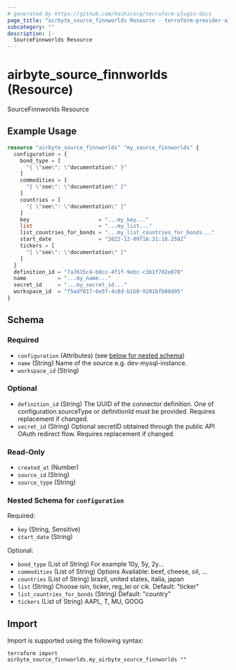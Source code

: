 ```yaml
---
# generated by https://github.com/hashicorp/terraform-plugin-docs
page_title: "airbyte_source_finnworlds Resource - terraform-provider-airbyte"
subcategory: ""
description: |-
  SourceFinnworlds Resource
---
```


# airbyte_source_finnworlds (Resource)

SourceFinnworlds Resource

## Example Usage

```terraform
resource "airbyte_source_finnworlds" "my_source_finnworlds" {
  configuration = {
    bond_type = [
      "{ \"see\": \"documentation\" }"
    ]
    commodities = [
      "{ \"see\": \"documentation\" }"
    ]
    countries = [
      "{ \"see\": \"documentation\" }"
    ]
    key                      = "...my_key..."
    list                     = "...my_list..."
    list_countries_for_bonds = "...my_list_countries_for_bonds..."
    start_date               = "2022-12-09T16:31:18.258Z"
    tickers = [
      "{ \"see\": \"documentation\" }"
    ]
  }
  definition_id = "7a7615c4-b8cc-4f1f-9ebc-c3b1f702e070"
  name          = "...my_name..."
  secret_id     = "...my_secret_id..."
  workspace_id  = "f5adf817-6e5f-4c8d-b1b8-9201bfb08d95"
}
```

<!-- schema generated by tfplugindocs -->
## Schema

### Required

- `configuration` (Attributes) (see [below for nested schema](#nestedatt--configuration))
- `name` (String) Name of the source e.g. dev-mysql-instance.
- `workspace_id` (String)

### Optional

- `definition_id` (String) The UUID of the connector definition. One of configuration.sourceType or definitionId must be provided. Requires replacement if changed.
- `secret_id` (String) Optional secretID obtained through the public API OAuth redirect flow. Requires replacement if changed.

### Read-Only

- `created_at` (Number)
- `source_id` (String)
- `source_type` (String)

<a id="nestedatt--configuration"></a>
### Nested Schema for `configuration`

Required:

- `key` (String, Sensitive)
- `start_date` (String)

Optional:

- `bond_type` (List of String) For example 10y, 5y, 2y...
- `commodities` (List of String) Options Available: beef, cheese, oil, ...
- `countries` (List of String) brazil, united states, italia, japan
- `list` (String) Choose isin, ticker, reg_lei or cik. Default: "ticker"
- `list_countries_for_bonds` (String) Default: "country"
- `tickers` (List of String) AAPL, T, MU, GOOG

## Import

Import is supported using the following syntax:

```shell
terraform import airbyte_source_finnworlds.my_airbyte_source_finnworlds ""
```
